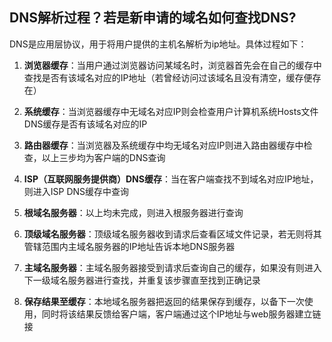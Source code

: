 ## DNS解析过程？若是新申请的域名如何查找DNS?

DNS是应用层协议，用于将用户提供的主机名解析为ip地址。具体过程如下：

1. **浏览器缓存**：当用户通过浏览器访问某域名时，浏览器首先会在自己的缓存中查找是否有该域名对应的IP地址（若曾经访问过该域名且没有清空，缓存便存在）

2. **系统缓存**：当浏览器缓存中无域名对应IP则会检查用户计算机系统Hosts文件DNS缓存是否有该域名对应的IP

3. **路由器缓存**：当浏览器及系统缓存中均无域名对应IP则进入路由器缓存中检查，以上三步均为客户端的DNS查询

4. **ISP（互联网服务提供商）DNS缓存**：当在客户端查找不到域名对应IP地址，则进入ISP DNS缓存中查询

5. **根域名服务器**：以上均未完成，则进入根服务器进行查询

6. **顶级域名服务器**：顶级域名服务器收到请求后查看区域文件记录，若无则将其管辖范围内主域名服务器的IP地址告诉本地DNS服务器

7. **主域名服务器**：主域名服务器接受到请求后查询自己的缓存，如果没有则进入下一级域名服务器进行查找，并重复该步骤直至找到正确记录

8. **保存结果至缓存**：本地域名服务器把返回的结果保存到缓存，以备下一次使用，同时将该结果反馈给客户端，客户端通过这个IP地址与web服务器建立链接
